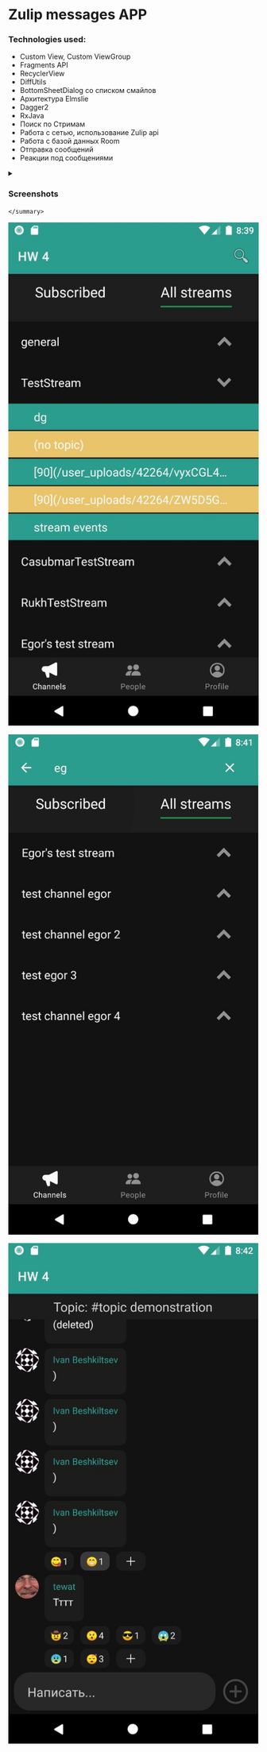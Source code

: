 # Zulip messages APP

### Technologies used:

* Custom View, Custom ViewGroup
* Fragments API
* RecyclerView
* DiffUtils
* BottomSheetDialog со списком смайлов
* Архитектура Elmslie
* Dagger2
* RxJava
* Поиск по Стримам
* Работа с сетью, использование Zulip api
* Работа с базой данных Room
* Отправка сообщений
* Реакции под сообщениями

<details closed>
  <summary> 
    
   ###  Screenshots
    
    </summary>
  
 ![Screenshot](screenshots/1.JPG)
 
![Screenshot](screenshots/2.JPG)

![Screenshot](screenshots/3.JPG)

</details>
